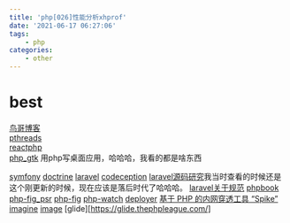 ```yaml
---
title: 'php[026]性能分析xhprof'
date: '2021-06-17 06:27:06'
tags:
    - php
categories:
    - other
---
```


# best

[鸟哥博客](https://www.laruence.com/)  
[pthreads](https://github.com/krakjoe/pthreads)  
[reactphp](https://reactphp.org/)  
[php_gtk](http://gtk.php.net/) 用php写桌面应用，哈哈哈，我看的都是啥东西 

[symfony](https://symfony.com/)
[doctrine](https://www.doctrine-project.org/)
[laravel](https://laravel.com/)
[codeception](https://codeception.com/)
[laravel源码研究](https://github.com/xiaohuilam/laravel/issues?q=sort%3Acreated-asc+label%3Abook)我当时查看的时候还是这个刚更新的时候，现在应该是落后时代了哈哈哈。
[laravel关于规范](https://learnku.com/docs/laravel-specification/7.x)
[phpbook](http://phpbook.phpxy.com/33183)
[php-fig_psr](https://www.php-fig.org/psr/)
[php-fig](https://www.php-fig.org/)
[php-watch](https://php.watch/)
[deployer](https://deployer.org/)
[基于 PHP 的内网穿透工具 “Spike”](https://learnku.com/laravel/t/5082/php-based-intranet-penetration-tool-spike)
[imagine](https://imagine.readthedocs.io/en/latest/index.html)
[image](http://image.intervention.io/)
[glide][https://glide.thephpleague.com/]
